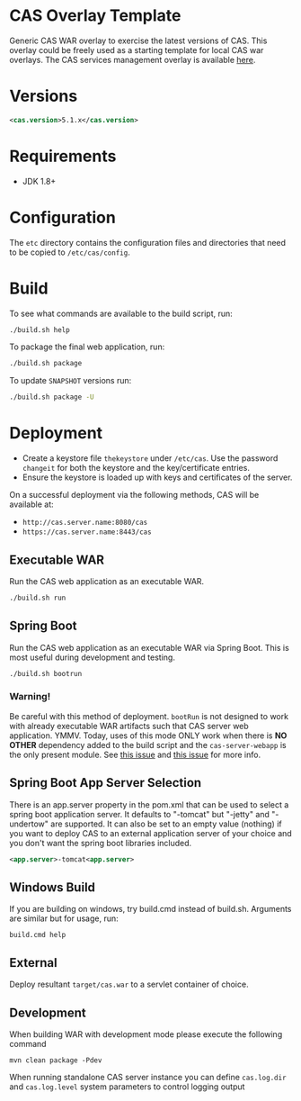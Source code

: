 CAS Overlay Template
============================

Generic CAS WAR overlay to exercise the latest versions of CAS. This overlay could be freely used as a starting template for local CAS war overlays. The CAS services management overlay is available [here](https://github.com/apereo/cas-services-management-overlay).

# Versions

```xml
<cas.version>5.1.x</cas.version>
```

# Requirements
* JDK 1.8+

# Configuration

The `etc` directory contains the configuration files and directories that need to be copied to `/etc/cas/config`.

# Build

To see what commands are available to the build script, run:

```bash
./build.sh help
```

To package the final web application, run:

```bash
./build.sh package
```

To update `SNAPSHOT` versions run:

```bash
./build.sh package -U
```

# Deployment

- Create a keystore file `thekeystore` under `/etc/cas`. Use the password `changeit` for both the keystore and the key/certificate entries.
- Ensure the keystore is loaded up with keys and certificates of the server.

On a successful deployment via the following methods, CAS will be available at:

* `http://cas.server.name:8080/cas`
* `https://cas.server.name:8443/cas`

## Executable WAR

Run the CAS web application as an executable WAR.

```bash
./build.sh run
```

## Spring Boot

Run the CAS web application as an executable WAR via Spring Boot. This is most useful during development and testing.

```bash
./build.sh bootrun
```

### Warning!

Be careful with this method of deployment. `bootRun` is not designed to work with already executable WAR artifacts such that CAS server web application. YMMV. Today, uses of this mode ONLY work when there is **NO OTHER** dependency added to the build script and the `cas-server-webapp` is the only present module. See [this issue](https://github.com/apereo/cas/issues/2334) and [this issue](https://github.com/spring-projects/spring-boot/issues/8320) for more info.


## Spring Boot App Server Selection
There is an app.server property in the pom.xml that can be used to select a spring boot application server.
It defaults to "-tomcat" but "-jetty" and "-undertow" are supported. 
It can also be set to an empty value (nothing) if you want to deploy CAS to an external application server of your choice and you don't want the spring boot libraries included. 

```xml
<app.server>-tomcat<app.server>
```

## Windows Build
If you are building on windows, try build.cmd instead of build.sh. Arguments are similar but for usage, run:  

```
build.cmd help
```

## External

Deploy resultant `target/cas.war`  to a servlet container of choice.

## Development
When building WAR with development mode please execute the following command

```
mvn clean package -Pdev
```

When running standalone CAS server instance you can define `cas.log.dir` and `cas.log.level` system parameters to control logging output

